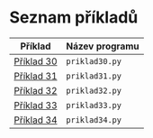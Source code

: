 # Seznam příkladů

|Příklad | Název programu |
|---|---|
| [Příklad 30](priklad30.md) | `priklad30.py`| 
| [Příklad 31](priklad31.md) | `priklad31.py`|
| [Příklad 32](priklad32.md) | `priklad32.py`|
| [Příklad 33](priklad33.md) | `priklad33.py`|
| [Příklad 34](priklad34.md) | `priklad34.py`|
